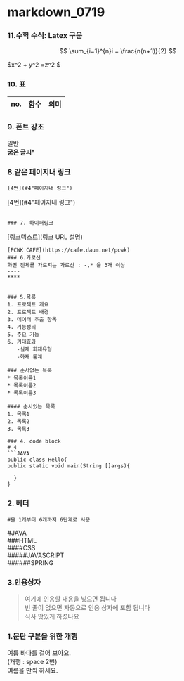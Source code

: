 # markdown_0719
### 11.수학 수식: Latex 구문
$$
\sum_{i=1}^{n}i = \frac{n(n+1)}{2}
$$

$x^2 + y^2 =z^2  $

### 10. 표
|no.|함수|의미|  
|---|----|-------|  

### 9. 폰트 강조
일반  
**굵은 글씨***  
 
### 8.같은 페이지내 링크
```
[4번](#4"페이지내 링크")
```
[4번](#4"페이지내 링크")
```

### 7. 하이퍼링크
```
[링크텍스트](링크 URL 설명)
```
[PCWK CAFE](https://cafe.daum.net/pcwk)
### 6.가로선
화면 전체를 가로지는 가로선 : -,* 을 3개 이상
----
****


### 5.목록
1. 프로젝트 개요
2. 프로젝트 배경
3. 데이터 추출 항목
4. 기능정의
5. 주요 기능
6. 기대효과  
   -실제 화재유형  
   -화재 통계

### 순서없는 목록
* 목록이름1
* 목록이름2
* 목록이름3

#### 순서있는 목록
1. 목록1
2. 목록2
3. 목록3

### 4. code block
# 4
```JAVA
public class Hello{
public static void main(String []args){

  }
}
```

### 2. 헤더  
``` #을 1개부터 6개까지 6단계로 사용 ```

#JAVA      
###HTML  
####CSS  
#####JAVASCRIPT  
######SPRING  

### 3.인용상자
>여기에 인용할 내용을 넣으면 됩니다  
>빈 줄이 없으면 자동으로 인용 상자에 포함 됩니다  
식사 맛있게 하셨나요

### 1.문단 구분을 위한 개행
여름 바다를 걸어 보아요.    
(개행 : space 2번)  
여름을 만끽 하세요.
